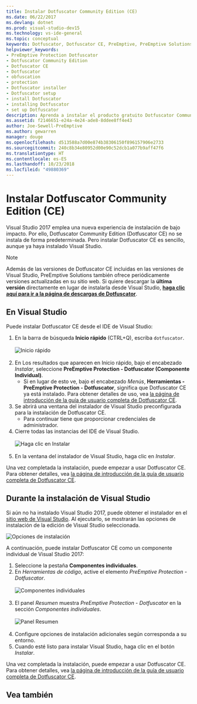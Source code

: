 ```yaml
---
title: Instalar Dotfuscator Community Edition (CE)
ms.date: 06/22/2017
ms.devlang: dotnet
ms.prod: visual-studio-dev15
ms.technology: vs-ide-general
ms.topic: conceptual
keywords: Dotfuscator, Dotfuscator CE, PreEmptive, PreEmptive Solutions, PreEmptive Protection, protección, community edition, ofuscación, .NET, gratuito, Visual Studio 2017, instalar
helpviewer_keywords:
- PreEmptive Protection Dotfuscator
- Dotfuscator Community Edition
- Dotfuscator CE
- Dotfuscator
- obfuscation
- protection
- Dotfuscator installer
- Dotfuscator setup
- install Dotfuscator
- installing Dotfuscator
- set up Dotfuscator
description: Aprenda a instalar el producto gratuito Dotfuscator Community Edition incluido en Visual Studio de 2017.
ms.assetid: f2146651-e24a-4e24-ade8-8ddee8ff4e43
author: Joe-Sewell-PreEmptive
ms.author: gewarren
manager: douge
ms.openlocfilehash: d513588a7d00e874b38306150f896157906e2733
ms.sourcegitcommit: 240c8b34e80952d00e90c52dcb1a077b9aff47f6
ms.translationtype: HT
ms.contentlocale: es-ES
ms.lasthandoff: 10/23/2018
ms.locfileid: "49880369"
---
```

# <a name="install-dotfuscator-community-edition-ce"></a>Instalar Dotfuscator Community Edition (CE)

Visual Studio 2017 emplea una nueva experiencia de instalación de bajo impacto.
Por ello, Dotfuscator Community Edition (Dotfuscator CE) no se instala de forma predeterminada.
Pero instalar Dotfuscator CE es sencillo, aunque ya haya instalado Visual Studio.

> [!NOTE]
> Además de las versiones de Dotfuscator CE incluidas en las versiones de Visual Studio, PreEmptive Solutions también ofrece periódicamente versiones actualizadas en su sitio web.
> Si quiere descargar la **última versión** directamente en lugar de instalarla desde Visual Studio, **[haga clic aquí para ir a la página de descargas de Dotfuscator][download]**.

## <a name="within-visual-studio"></a>En Visual Studio

Puede instalar Dotfuscator CE desde el IDE de Visual Studio:

1. En la barra de búsqueda **Inicio rápido** (CTRL+Q), escriba `dotfuscator`. <br/> <br/> ![Inicio rápido](media/install_from_vs_12.png) <br/> <br/>
2. En Los resultados que aparecen en Inicio rápido, bajo el encabezado *Instalar*, seleccione **PreEmptive Protection - Dotfuscator (Componente Individual)**.
   * Si en lugar de esto ve, bajo el encabezado *Menús*, **Herramientas - PreEmptive Protection - Dotfuscator**, significa que Dotfuscator CE ya está instalado. Para obtener detalles de uso, vea [la página de introducción de la guía de usuario completa de Dotfuscator CE][get-started].
3. Se abrirá una ventana del instalador de Visual Studio preconfigurada para la instalación de Dotfuscator CE.
   * Para continuar tiene que proporcionar credenciales de administrador.
4. Cierre todas las instancias del IDE de Visual Studio. <br/> <br/> ![Haga clic en Instalar](media/install_from_vs_345.png) <br/> <br/>
5. En la ventana del instalador de Visual Studio, haga clic en *Instalar*.

Una vez completada la instalación, puede empezar a usar Dotfuscator CE. Para obtener detalles, vea [la página de introducción de la guía de usuario completa de Dotfuscator CE][get-started].

## <a name="during-visual-studio-installation"></a>Durante la instalación de Visual Studio

Si aún no ha instalado Visual Studio 2017, puede obtener el instalador en el [sitio web de Visual Studio][2017-install].
Al ejecutarlo, se mostrarán las opciones de instalación de la edición de Visual Studio seleccionada.

![Opciones de instalación](media/install_ui.png)

A continuación, puede instalar Dotfuscator CE como un componente individual de Visual Studio 2017:

1. Seleccione la pestaña **Componentes individuales**.
2. En *Herramientas de código*, active el elemento *PreEmptive Protection - Dotfuscator*.<br/> <br/> ![Componentes individuales](media/install_individually_12.png) <br/> <br/>
3. El panel *Resumen* muestra *PreEmptive Protection - Dotfuscator* en la sección *Componentes individuales*. <br/> <br/> ![Panel Resumen](media/install_individually_3.png) <br/> <br/>
4. Configure opciones de instalación adicionales según corresponda a su entorno.
5. Cuando esté listo para instalar Visual Studio, haga clic en el botón *Instalar*.

Una vez completada la instalación, puede empezar a usar Dotfuscator CE. Para obtener detalles, vea [la página de introducción de la guía de usuario completa de Dotfuscator CE][get-started].

## <a name="see-also"></a>Vea también

[This topic in the full Dotfuscator CE User Guide]: https://www.preemptive.com/dotfuscator/ce/docs/help/

<!-- Copyright © 2017 PreEmptive Solutions, LLC -->

[2017-install]:  https://visualstudio.microsoft.com/downloads/#vs-2017
[get-started]:  https://www.preemptive.com/dotfuscator/ce/docs/help/gui_getstarted.html

[download]:  https://www.preemptive.com/products/dotfuscator/downloads

[full]:  https://www.preemptive.com/dotfuscator/ce/docs/help/intro_install.html